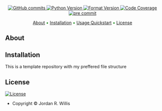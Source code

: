 <h1 align="center">
  <br>
  <!-- <img src="images/Social3.png" alt="SADIE" style="width:80%"> -->
</h1>

<div class="flex-container" align="center">
    <a href="https://github.com/jwillis0720/template-repo/commits/master">
    <img src="https://img.shields.io/github/commit-activity/y/jwillis0720/sadie?style=flat-square"
         alt="GitHub commits">
    <!-- <a href="https://github.com/jwillis0720/sadie/workflows/Linux%20Build%20and%20Test/badge.svg"> -->
    <!-- <img src="https://github.com/jwillis0720/sadie/workflows/Linux%20Build%20and%20Test/badge.svg" -->
         <!-- alt="Linux Build"> -->
    <!-- <a href="https://github.com/jwillis0720/sadie/workflows/MacOS%20Build%20and%20Test/badge.svg"> -->
    <!-- <img src="https://github.com/jwillis0720/sadie/workflows/MacOS%20Build%20and%20Test/badge.svg" -->
         <!-- alt="Mac Build"> -->
    <a href="https://img.shields.io/badge/Python-3.7%7C3.8%7C3.9-blue">
    <img src="https://img.shields.io/badge/Python-3.7%7C3.8%7C3.9-blue"
        alt="Python Version">
    <a href="https://github.com/psf/black">
    <img src="https://img.shields.io/badge/code%20style-black-000000.svg"
        alt="Format Version">
    <a href="https://codecov.io/gh/jwillis0720/template-repo">
    <img src="https://codecov.io/gh/jwillis0720/template-repo/branch/master/graph/badge.svg?token=EH9QEX4ZMP"
        alt="Code Coverage">
    <a href="https://github.com/pre-commit/pre-commit">
    <img src="https://img.shields.io/badge/pre--commit-enabled-brightgreen?logo=pre-commit&logoColor=white"
        alt="pre commit">
</div>

<p align="center" style="color:green">
  <a href="#about">About</a> •
  <a href="#installation">Installation</a> •
  <a href="#usage">Usage Quickstart</a> •
  <!-- <a href="#contributing">Contributing</a> • -->
  <!-- <a href="#credits">Credits</a> • -->
  <!-- <a href="#support">Support</a> • -->
  <a href="#license">License</a>
</p>

## About

## Installation

This is a template repository with my preffered file structure


## License

[![License](https://img.shields.io/github/license/jwillis0720/sadie)](https://opensource.org/licenses/MIT)

- Copyright © Jordan R. Willis
